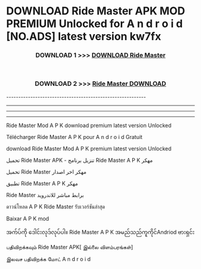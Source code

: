 # DOWNLOAD Ride Master  APK MOD PREMIUM Unlocked for A n d r o i d [NO.ADS] latest version kw7fx 



<div align="center">

<h3>DOWNLOAD 1 >>> <a href="https://getmod2.web.app/?judul=Ride Master ">DOWNLOAD Ride Master </a></h3><br>

<h3>DOWNLOAD 2 >>> <a href="https://getmod2.web.app/?judul=Ride Master ">Ride Master  DOWNLOAD </a></h3>

</div>
----------------------------------------------------------

----------------------------------------------------------

----------------------------------------------------------

----------------------------------------------------------

Ride Master  Mod A P K download premium latest version Unlocked

Télécharger Ride Master  A P K pour A n d r o i d Gratuit

download Ride Master  Mod A P K premium latest version Unlocked

تحميل Ride Master  APK - تنزيل برنامج Ride Master  A P K مهكر

تحميل Ride Master  مهكر اخر اصدار

تطبيق Ride Master  A P K مهكر

Ride Master  برابط مباشر للاندرويد

ดาวน์โหลด A P K Ride Master  รับเวอร์ชันล่าสุด

Baixar A P K mod

အက်ပ်ကို ဒေါင်းလုဒ်လုပ်ပါ။ Ride Master  A P K အမည်သည်ကူကိုင်Andriod ဗားရှင်း

பதிவிறக்கவும் Ride Master  APK[ இல்லை விளம்பரங்கள்] 
 
இலவச பதிவிறக்க மோட் A n d r o i d




